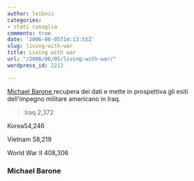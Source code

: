 ```yaml
---
author: leibniz
categories:
- stati canaglia
comments: true
date: '2006-06-05T14:13:55Z'
slug: living-with-war
title: Living with war
url: "/2006/06/05/living-with-war/"
wordpress_id: 2212

---
```

[Michael Barone ](http://www.usnews.com/usnews/opinion/baroneblog/archives/060601/putting_iraq_in.htm?s_cid=rss:site1)recupera dei dati e mette in prospettiva gli esiti dell'impegno militare americano in Iraq.




> Iraq 2,372  

Korea54,246  

Vietnam 58,219  

World War II 408,306




### Michael Barone
